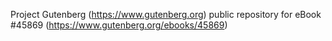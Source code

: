 Project Gutenberg (https://www.gutenberg.org) public repository for eBook #45869 (https://www.gutenberg.org/ebooks/45869)
